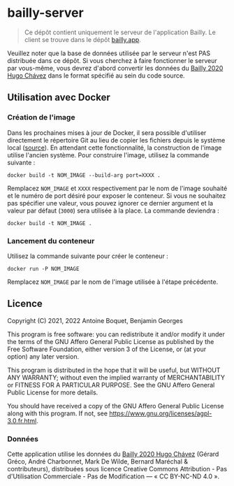 # bailly-server

> Ce dépôt contient uniquement le serveur de l'application Bailly. Le client se trouve dans le dépôt [bailly.app](https://github.com/antoineboquet/bailly.app).

Veuillez noter que la base de données utilisée par le serveur n'est PAS distribuée dans ce dépôt. Si vous cherchez à faire fonctionner le serveur par vous-même, vous devrez d'abord convertir les données du [Bailly 2020 Hugo Chávez](http://gerardgreco.free.fr/spip.php?article52) dans le format spécifié au sein du code source.

## Utilisation avec Docker

### Création de l'image

Dans les prochaines mises à jour de Docker, il sera possible d'utiliser directement le répertoire Git au lieu de copier les fichiers depuis le système local ([source](https://docs.docker.com/engine/reference/builder/#adding-a-git-repository-add-git-ref-dir)). En attendant cette fonctionnalité, la construction de l'image utilise l'ancien système. Pour construire l'image, utilisez la commande suivante :
```shell script
docker build -t NOM_IMAGE --build-arg port=XXXX .
```
Remplacez `NOM_IMAGE` et `XXXX` respectivement par le nom de l'image souhaité et le numéro de port désiré pour exposer le conteneur.
Si vous ne souhaitez pas spécifier une valeur, vous pouvez ignorer ce dernier argument et la valeur par défaut (`3000`) sera utilisée à la place. La commande deviendra :
```shell script
docker build -t NOM_IMAGE .
```

### Lancement du conteneur

Utilisez la commande suivante pour créer le conteneur :
```shell script
docker run -P NOM_IMAGE
```
Remplacez `NOM_IMAGE` par le nom de l'image utilisée à l'étape précédente.

## Licence

Copyright (C) 2021, 2022  Antoine Boquet, Benjamin Georges

This program is free software: you can redistribute it and/or modify
it under the terms of the GNU Affero General Public License as published by
the Free Software Foundation, either version 3 of the License, or
(at your option) any later version.

This program is distributed in the hope that it will be useful,
but WITHOUT ANY WARRANTY; without even the implied warranty of
MERCHANTABILITY or FITNESS FOR A PARTICULAR PURPOSE.  See the
GNU Affero General Public License for more details.

You should have received a copy of the GNU Affero General Public License
along with this program.  If not, see https://www.gnu.org/licenses/agpl-3.0.fr.html.

### Données

Cette application utilise les données du [Bailly 2020 Hugo Chávez](http://gerardgreco.free.fr/spip.php?article52) (Gérard Gréco, André Charbonnet, Mark De Wilde, Bernard Maréchal & contributeurs), distribuées sous licence Creative Commons Attribution - Pas d'Utilisation Commerciale - Pas de Modification — « CC BY-NC-ND 4.0 ».
